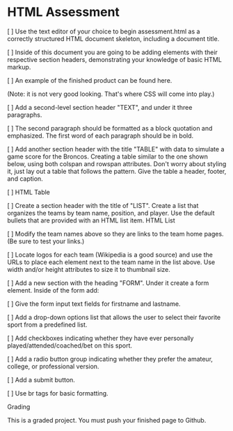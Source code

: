 # HTML Assessment

[ ] Use the text editor of your choice to begin assessment.html as a correctly structured HTML document skeleton, including a document title.

[ ] Inside of this document you are going to be adding elements with their respective section headers, demonstrating your knowledge of basic HTML markup.

[ ] An example of the finished product can be found here.

(Note: it is not very good looking. That's where CSS will come into play.)

[ ] Add a second-level section header "TEXT", and under it three paragraphs.

[ ] The second paragraph should be formatted as a block quotation and emphasized. The first word of each paragraph should be in bold.

[ ] Add another section header with the title "TABLE" with data to simulate a game score for the Broncos. Creating a table similar to the one shown below, using both colspan and rowspan attributes. Don't worry about styling it, just lay out a table that follows the pattern. Give the table a header, footer, and caption.

[ ] HTML Table

[ ] Create a section header with the title of "LIST". Create a list that organizes the teams by team name, position, and player. Use the default bullets that are provided with an HTML list item.
HTML List

[ ] Modify the team names above so they are links to the team home pages. (Be sure to test your links.)

[ ] Locate logos for each team (Wikipedia is a good source) and use the URLs to place each element next to the team name in the list above. Use width and/or height attributes to size it to thumbnail size.

[ ] Add a new section with the heading "FORM". Under it create a form element. Inside of the form add:

[ ] Give the form input text fields for firstname and lastname.

[ ] Add a drop-down options list that allows the user to select their favorite sport from a predefined list.

[ ] Add checkboxes indicating whether they have ever personally played/attended/coached/bet on this sport.

[ ] Add a radio button group indicating whether they prefer the amateur, college, or professional version.

[ ] Add a submit button.

[ ] Use br tags for basic formatting.

Grading

This is a graded project. You must push your finished page to Github.
